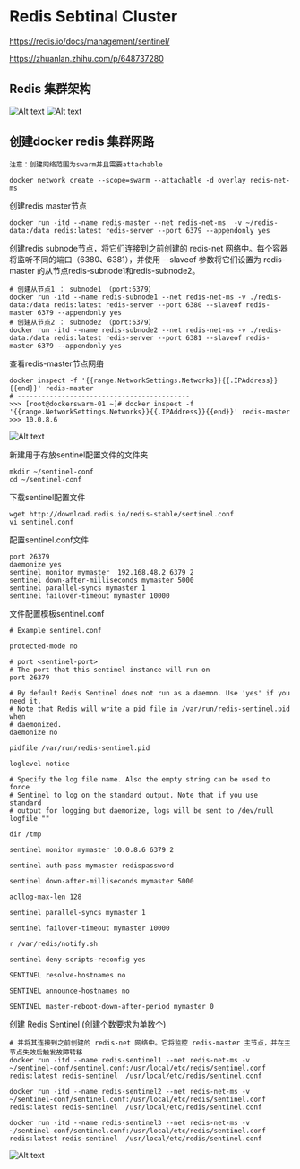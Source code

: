 # Redis Sebtinal Cluster

https://redis.io/docs/management/sentinel/

https://zhuanlan.zhihu.com/p/648737280

## Redis 集群架构
![Alt text](image-11.png)
![Alt text](image-13.png)
## 创建docker redis 集群网路
`注意：创建网络范围为swarm并且需要attachable`
```shell
docker network create --scope=swarm --attachable -d overlay redis-net-ms
```

创建redis master节点
```shell
docker run -itd --name redis-master --net redis-net-ms  -v ~/redis-data:/data redis:latest redis-server --port 6379 --appendonly yes
```
创建redis subnode节点，将它们连接到之前创建的 redis-net 网络中。每个容器将监听不同的端口（6380、6381），并使用 --slaveof 参数将它们设置为 redis-master 的从节点redis-subnode1和redis-subnode2。
```shell
# 创建从节点1 ： subnode1 （port:6379）
docker run -itd --name redis-subnode1 --net redis-net-ms -v ./redis-data:/data redis:latest redis-server --port 6380 --slaveof redis-master 6379 --appendonly yes
# 创建从节点2 ： subnode2 （port:6379）
docker run -itd --name redis-subnode2 --net redis-net-ms -v ./redis-data:/data redis:latest redis-server --port 6381 --slaveof redis-master 6379 --appendonly yes
```
查看redis-master节点网络
```shell
docker inspect -f '{{range.NetworkSettings.Networks}}{{.IPAddress}}{{end}}' redis-master
# -------------------------------------------
>>> [root@dockerswarm-01 ~]# docker inspect -f '{{range.NetworkSettings.Networks}}{{.IPAddress}}{{end}}' redis-master
>>> 10.0.8.6
```
![Alt text](image-14.png)

新建用于存放sentinel配置文件的文件夹
```shell
mkdir ~/sentinel-conf
cd ~/sentinel-conf
```
下载sentinel配置文件
```shell
wget http://download.redis.io/redis-stable/sentinel.conf
vi sentinel.conf
```
配置sentinel.conf文件
```shell
port 26379
daemonize yes
sentinel monitor mymaster  192.168.48.2 6379 2
sentinel down-after-milliseconds mymaster 5000
sentinel parallel-syncs mymaster 1
sentinel failover-timeout mymaster 10000
```

文件配置模板sentinel.conf
```shell
# Example sentinel.conf

protected-mode no

# port <sentinel-port>
# The port that this sentinel instance will run on
port 26379

# By default Redis Sentinel does not run as a daemon. Use 'yes' if you need it.
# Note that Redis will write a pid file in /var/run/redis-sentinel.pid when
# daemonized.
daemonize no

pidfile /var/run/redis-sentinel.pid

loglevel notice

# Specify the log file name. Also the empty string can be used to force
# Sentinel to log on the standard output. Note that if you use standard
# output for logging but daemonize, logs will be sent to /dev/null
logfile ""

dir /tmp

sentinel monitor mymaster 10.0.8.6 6379 2

sentinel auth-pass mymaster redispassword

sentinel down-after-milliseconds mymaster 5000

acllog-max-len 128

sentinel parallel-syncs mymaster 1

sentinel failover-timeout mymaster 10000

r /var/redis/notify.sh

sentinel deny-scripts-reconfig yes

SENTINEL resolve-hostnames no

SENTINEL announce-hostnames no

SENTINEL master-reboot-down-after-period mymaster 0

```

创建 Redis Sentinel (创建个数要求为单数个)
```shell
# 并将其连接到之前创建的 redis-net 网络中。它将监控 redis-master 主节点，并在主节点失效后触发故障转移
docker run -itd --name redis-sentinel1 --net redis-net-ms -v ~/sentinel-conf/sentinel.conf:/usr/local/etc/redis/sentinel.conf  redis:latest redis-sentinel  /usr/local/etc/redis/sentinel.conf

docker run -itd --name redis-sentinel2 --net redis-net-ms -v ~/sentinel-conf/sentinel.conf:/usr/local/etc/redis/sentinel.conf  redis:latest redis-sentinel  /usr/local/etc/redis/sentinel.conf

docker run -itd --name redis-sentinel3 --net redis-net-ms -v ~/sentinel-conf/sentinel.conf:/usr/local/etc/redis/sentinel.conf  redis:latest redis-sentinel  /usr/local/etc/redis/sentinel.conf

```
![Alt text](image-15.png)
